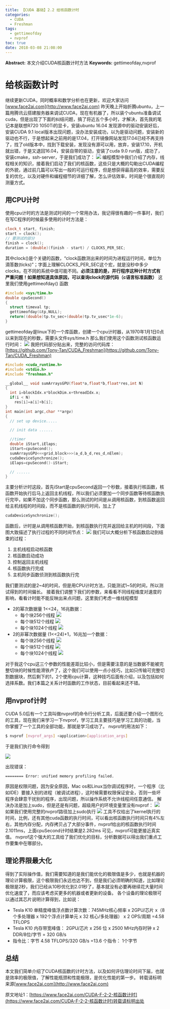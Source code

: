 ```yaml
---
title: 【CUDA 基础】2.2 给核函数计时
categories:
  - CUDA
  - Freshman
tags:
  - gettimeofday
  - nvprof
toc: true
date: 2018-03-08 21:08:00
---
```


**Abstract:** 本文介绍CUDA核函数计时方法
**Keywords:** gettimeofday,nvprof

<!--more-->
# 给核函数计时
继续更新CUDA，同时概率和数学分析也在更新，欢迎大家访问[www.face2ai.com](http://www.face2ai.com)
昨天晚上开始折腾ubuntu，上一篇用腾讯云搭建服务器来调试CUDA，现在有机器了，所以装个ubuntu准备调试cuda，但是出现了下面的纠结问题，搞了将近五个多小时，才解决，首先我的笔记本是联想R720 1050Ti的显卡，安装ubuntu 16.04 发现源中的驱动安装好后，安装CUDA 9.1 local版本出现问题，没办法安装成功，以为是驱动问题，安装新的驱动也不行，于是想起来之前用的是17.04，打开镜像网站发现17.04已经不再支持了，找了old版本中，找到下载安装，发现没有源可以用，放弃，安装17.10，开机就出错，于是又退回16.04，安装自带的驱动，安装了cuda 9.0 run版，成功了，安装cmake，ssh-server，于是我们成功了：
![](https://tony4ai-1251394096.cos.ap-hongkong.myqcloud.com/blog_images/CUDA-F-2-2-核函数计时/connect.png)
编程模型中我们介绍了内存，线程相关的知识，接着我们启动了我们的核函数，这些只是大概的勾勒出CUDA编程的外貌，通过前几篇可以写出一般的可运行程序，但是想获得最高的效率，需要反复的优化，以及对硬件和编程细节的详细了解，怎么评估效率，时间是个很直观的测量方式。
## 用CPU计时
使用cpu计时的方法是测试时间的一个常用办法，我记得很有趣的一件事时，我们在写C程序的时候最多使用的计时方法是：
```c++
clock_t start, finish;
start = clock();
// 要测试的部分
finish = clock();
duration = (double)(finish - start) / CLOCKS_PER_SEC;
```
其中clock()是个关键的函数，“clock函数测出来的时间为进程运行时间，单位为滴答数(ticks)”；字面上理解CLOCKS_PER_SEC这个宏，就是没秒中多少clocks，在不同的系统中值可能不同。**必须注意的是，并行程序这种计时方式有严重问题！如果想知道具体原因，可以查询clock的源代码（c语言标准函数）**
这里我们使用gettimeofday() 函数
```c++
#include <sys/time.h>
double cpuSecond()
{
  struct timeval tp;
  gettimeofday(&tp,NULL);
  return((double)tp.tv_sec+(double)tp.tv_usec*1e-6);
}
```
gettimeofday是linux下的一个库函数，创建一个cpu计时器，从1970年1月1日0点以来到现在的秒数，需要头文件sys/time.h
那么我们使用这个函数测试核函数运行时间：
![](https://tony4ai-1251394096.cos.ap-hongkong.myqcloud.com/blog_images/CUDA-F-2-2-核函数计时/timer1.png)
我把代码部分贴出来，完整的访问代码库：[https://github.com/Tony-Tan/CUDA_Freshman](https://github.com/Tony-Tan/CUDA_Freshman)

```c++
#include <cuda_runtime.h>
#include <stdio.h>
#include "freshman.h"

__global__ void sumArraysGPU(float*a,float*b,float*res,int N)
{
  int i=blockIdx.x*blockDim.x+threadIdx.x;
  if(i < N)
    res[i]=a[i]+b[i];
}
int main(int argc,char **argv)
{
  // set up device.....

  // init data ......

  //timer
  double iStart,iElaps;
  iStart=cpuSecond();
  sumArraysGPU<<<grid,block>>>(a_d,b_d,res_d,nElem);
  cudaDeviceSynchronize();
  iElaps=cpuSecond()-iStart;

  // ......
}

```
主要分析计时这段，首先iStart是cpuSecond返回一个秒数，接着执行核函数，核函数开始执行后马上返回主机线程，所以我们必须要加一个同步函数等待核函数执行完毕，如果不加这个同步函数，那么测试的时间是从调用核函数，到核函数返回给主机线程的时间段，而不是核函数的执行时间，加上了
```c++
cudaDeviceSynchronize();
```
函数后，计时是从调用核函数开始，到核函数执行完并返回给主机的时间段，下面图大致描述了执行过程的不同时间节点：
![](https://tony4ai-1251394096.cos.ap-hongkong.myqcloud.com/blog_images/CUDA-F-2-2-核函数计时/时间轴.png)
我们可以大概分析下核函数启动到结束的过程：
1. 主机线程启动核函数
2. 核函数启动成功
3. 控制返回主机线程
4. 核函数执行完成
5. 主机同步函数侦测到核函数执行完

我们要测试的是2~4的时间，但是用CPU计时方法，只能测试1~5的时间，所以测试得到的时间偏长。
接着我们调整下我们的参数，来看看不同线程维度对速度的影响，看看计时能不能反映出来点问题，这里我们考虑一维线程模型
- 2的幂次数据量 1<<24，16兆数据：
  - 每个块256个线程
  ![](https://tony4ai-1251394096.cos.ap-hongkong.myqcloud.com/blog_images/CUDA-F-2-2-核函数计时/256_0.png)
  - 每个块512个线程
  ![](https://tony4ai-1251394096.cos.ap-hongkong.myqcloud.com/blog_images/CUDA-F-2-2-核函数计时/512_0.png)
  - 每个块1024个线程
  ![](https://tony4ai-1251394096.cos.ap-hongkong.myqcloud.com/blog_images/CUDA-F-2-2-核函数计时/1024.png)
- 2的非幂次数据量 (1<<24)+1，16兆加一个数据：
  - 每个块256个线程
  ![](https://tony4ai-1251394096.cos.ap-hongkong.myqcloud.com/blog_images/CUDA-F-2-2-核函数计时/256_1.png)
  - 每个块512个线程
  ![](https://tony4ai-1251394096.cos.ap-hongkong.myqcloud.com/blog_images/CUDA-F-2-2-核函数计时/512_1.png)
  - 每个块1024个线程
  ![](https://tony4ai-1251394096.cos.ap-hongkong.myqcloud.com/blog_images/CUDA-F-2-2-核函数计时/1024_1.png)

对于我这个cpu这三个参数的性能差距比较小，但是需要注意的是当数据不能被完整切块的时候性能滑铁卢了，这个我们可以使用一点小技巧，比如只传输可完整切割数据块，然后剩下的1，2个使用cpu计算，这种技巧后面有介绍，以及包括如何选择系数。我们本篇之关系计时函数的工作状态，目前看起来还不错。
## 用nvprof计时
CUDA 5.0后有一个工具叫做nvprof的命令行分析工具，后面还要介绍一个图形化的工具，现在我们来学习一下nvprof，学习工具主要技巧是学习工具的功能，当你掌握了一个工具的全部功能，那就是学习成功了。
nvprof的用法如下：
```bash
$ nvprof [nvprof_args] <application>[application_args]
```

于是我们执行命令得到

![](https://tony4ai-1251394096.cos.ap-hongkong.myqcloud.com/blog_images/CUDA-F-2-2-核函数计时/nvprof_wrong.png)

出现错误：
```
======== Error: unified memory profiling failed.
```
原因是权限问题，因为安全原因，Mac os和Linux当你调试程序时，一个程序（比如IDE）要接入别的进程（被调试进程），这时候需要权限保证安全，否则一些坏程序会肆意干扰别的程序，出现问题，所以操作系统不允许线程间任意通信。
解决办法是加上sudo，但是还是有问题，超级用户的环境变量里没有nvprof：
![](https://tony4ai-1251394096.cos.ap-hongkong.myqcloud.com/blog_images/CUDA-F-2-2-核函数计时/sudo_wrong.png)
如果我们使用完整的nvprof路径加上sudo执行
![](https://tony4ai-1251394096.cos.ap-hongkong.myqcloud.com/blog_images/CUDA-F-2-2-核函数计时/nvprof_sudo.png)
工具不仅给出了kernel执行的时间，比例，还有其他cuda函数的执行时间，可以看出核函数执行时间只有4%左右，其他内存分配，内存拷贝占了大部分事件，nvprof给出的核函数执行时间2.1011ms，上面cpuSecond计时结果是2.282ms
可见，nvprof可能更接近真实值。
nvprof这个强大的工具给了我们优化的目标，分析数据可以得出我们重点工作要集中在哪部分。

## 理论界限最大化
得到了实际操作值，我们需要知道的是我们能优化的极限值是多少，也就是机器的理论计算极限，这个极限我们永远也达不到，但是我们必须明确的知道，比如理论极限是2秒，我们已经从10秒优化到2.01秒了，基本就没有必要再继续花大量时间优化速度了，而应该考虑买更多的机器或者更新的设备。
各个设备的理论极限可以通过其芯片说明计算得到，比如说：
- Tesla K10 单精度峰值浮点数计算次数：745MHz核心频率 x 2GPU/芯片 x（8个多处理器 x 192个浮点计算单元 x 32 核心/多处理器） x 2 OPS/周期 =4.58 TFLOPS
- Tesla K10 内存带宽峰值： 2GPU/芯片 x 256 位 x 2500 MHz内存时钟 x 2 DDR/8位/字节 = 320 GB/s
- 指令比：字节 4.58 TFLOPS/320 GB/s =13.6 个指令： 1个字节

## 总结
本文我们简单介绍了CUDA核函数的计时方法，以及如何评估理论时间下届，也就是效率的极限值，了解性能瓶颈和性能极限，是优化性能的第一步。
转载请标明来源[www.face2ai.com](http://www.face2ai.com)





原文地址1：[https://www.face2ai.com/CUDA-F-2-2-核函数计时](https://www.face2ai.com/CUDA-F-2-2-核函数计时)转载请标明出处
